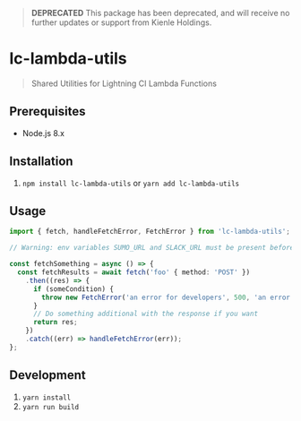 > **DEPRECATED** This package has been deprecated, and will receive no further updates or support from Kienle Holdings.

# lc-lambda-utils

> Shared Utilities for Lightning CI Lambda Functions

## Prerequisites

* Node.js 8.x

## Installation

1. `npm install lc-lambda-utils` or `yarn add lc-lambda-utils`

## Usage

```typescript
import { fetch, handleFetchError, FetchError } from 'lc-lambda-utils';

// Warning: env variables SUMO_URL and SLACK_URL must be present before using fetch responses

const fetchSomething = async () => {
  const fetchResults = await fetch('foo' { method: 'POST' })
    .then((res) => {
      if (someCondition) {
        throw new FetchError('an error for developers', 500, 'an error for the end user');
      }
      // Do something additional with the response if you want
      return res;
    })
    .catch((err) => handleFetchError(err));
};
```

## Development

1. `yarn install`
2. `yarn run build`
